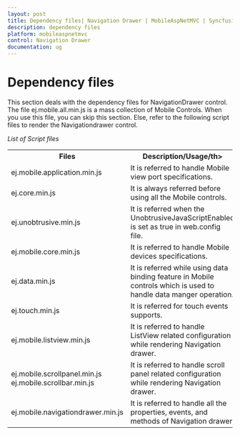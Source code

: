 ```yaml
---
layout: post
title: Dependency files| Navigation Drawer | MobileAspNetMVC | Syncfusion
description: dependency files
platform: mobileaspnetmvc
control: Navigation Drawer
documentation: ug
---
```


# Dependency files

This section deals with the dependency files for NavigationDrawer control. The file ej.mobile.all.min.js is a mass collection of Mobile Controls. When you use this file, you can skip this section. Else, refer to the following script files to render the Navigationdrawer control.

_List of Script files_

<table>
<tr>
<th>
Files</th><th>
Description/Usage/th></tr>
<tr>
<td>
ej.mobile.application.min.js</td><td>
It is referred to handle Mobile view port specifications.</td></tr>
<tr>
<td>
ej.core.min.js</td><td>
It is always referred before using all the Mobile controls.</td></tr>
<tr>
<td>
ej.unobtrusive.min.js</td><td>
It is referred when the UnobtrusiveJavaScriptEnabled is set as true in web.config file.</td></tr>
<tr>
<td>
ej.mobile.core.min.js</td><td>
It is referred to handle Mobile devices specifications.</td></tr>
<tr>
<td>
ej.data.min.js</td><td>
It is referred while using data binding feature in Mobile controls which is used to handle data manger operation.</td></tr>
<tr>
<td>
ej.touch.min.js</td><td>
It is referred for touch events supports.</td></tr>
<tr>
<td>
ej.mobile.listview.min.js</td><td>
It is referred to handle ListView related configuration while rendering Navigation drawer.</td></tr>
<tr>
<td>
ej.mobile.scrollpanel.min.js ej.mobile.scrollbar.min.js</td><td>
It is referred to handle scroll panel related configuration while rendering Navigation drawer.</td></tr>
<tr>
<td>
ej.mobile.navigationdrawer.min.js</td><td>
It is referred to handle all the properties, events, and methods of Navigation drawer.</td></tr>
</table>


